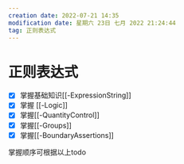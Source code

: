 ```yaml
---
creation date: 2022-07-21 14:35
modification date: 星期六 23日 七月 2022 21:24:44
tag: 正则表达式
---
```

# 正则表达式

+ [x] 掌握基础知识[[-ExpressionString]]
+ [x] 掌握 [[-Logic]]
+ [x] 掌握[[-QuantityControl]]
+ [x] 掌握[[-Groups]]
+ [x] 掌握[[-BoundaryAssertions]]

掌握顺序可根据以上todo